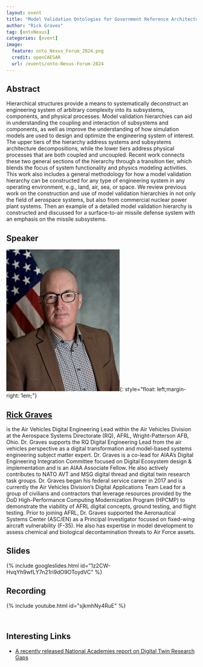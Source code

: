```yaml
---
layout: event
title: "Model Validation Ontologies for Government Reference Architectures"
author: "Rick Graves"
tag: [ontoNexus]
categories: [event]
image:
  feature: onto_Nexus_Forum_2024.png
  credit: openCAESAR
  url: /events/onto-Nexus-Forum-2024
---
```


## Abstract

Hierarchical structures provide a means to systematically deconstruct an engineering system of arbitrary complexity into its subsystems, components, and physical processes. Model validation hierarchies can aid in understanding the coupling and interaction of subsystems and components, as well as improve the understanding of how simulation models are used to design and optimize the engineering system of interest. The upper tiers of the hierarchy address systems and subsystems architecture decompositions, while the lower tiers address physical processes that are both coupled and uncoupled. Recent work connects these two general sections of the hierarchy through a transition tier, which blends the focus of system functionality and physics modeling activities. This work also includes a general methodology for how a model validation hierarchy can be constructed for any type of engineering system in any operating environment, e.g., land, air, sea, or space. We review previous work on the construction and use of model validation hierarchies in not only the field of aerospace systems, but also from commercial nuclear power plant systems. Then an example of a detailed model validation hierarchy is constructed and discussed for a surface-to-air missile defense system with an emphasis on the missile subsystems.

## Speaker

![Rick Graves](img/Graves.png){: style="float: left;margin-right: 1em;"}

<h2><a href="mailto:rick.graves.1@us.af.mil">Rick Graves</a></h2> is the Air Vehicles Digital Engineering Lead within the Air Vehicles Division at the Aerospace Systems Directorate (RQ), AFRL, Wright-Patterson AFB, Ohio. Dr. Graves supports the RQ Digital Engineering Lead from the air vehicles perspective as a digital transformation and model-based systems engineering subject matter expert. Dr. Graves is a co-lead for AIAA’s Digital Engineering Integration Committee focused on Digital Ecosystem design & implementation and is an AIAA Associate Fellow. He also actively contributes to NATO AVT and MSG digital thread and digital twin research task groups. Dr. Graves began his federal service career in 2017 and is currently the Air Vehicles Division’s Digital Applications Team Lead for a group of civilians and contractors that leverage resources provided by the DoD High-Performance Computing Modernization Program (HPCMP) to demonstrate the viability of AFRL digital concepts, ground testing, and flight testing. Prior to joining AFRL, Dr. Graves supported the Aeronautical Systems Center (ASC/EN) as a Principal Investigator focused on fixed-wing aircraft vulnerability (F-35). He also has expertise in model development to assess chemical and biological decontamination threats to Air Force assets.

## Slides

{% include googleslides.html id="1z2CW-HvqYh9wfLY7n21ri9dO9OToydVC" %}

## Recording

{% include youtube.html id="sjkmhNy4RuE" %}

<br>

## Interesting Links

-  [A recently released National Academies report on Digital Twin Research Gaps](https://www.nationalacademies.org/our-work/foundational-research-gaps-and-future-directions-for-digital-twins)